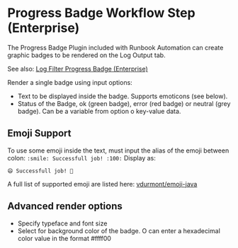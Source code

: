 # Progress Badge Workflow Step (Enterprise)

The Progress Badge Plugin included with Runbook Automation can create graphic badges to be rendered on the Log Output tab.

See also: [Log Filter Progress Badge (Enterprise)](/manual/log-filters/progress-badge.md)

Render a single badge using input options:

- Text to be displayed inside the badge. Supports emoticons (see below).
- Status of the Badge, ok (green badge), error (red badge) or neutral (grey badge). Can be a variable from option o key-value data.

## Emoji Support

To use some emoji inside the text, must input the alias of the emoji between colon:
`:smile: Successfull job! :100:`
Display as:

`😄 Successfull job! 💯`

A full list of supported emoji are listed here:
[vdurmont/emoji-java](https://github.com/vdurmont/emoji-java)

## Advanced render options

- Specify typeface and font size
- Select for background color of the badge. O can enter a hexadecimal color value in the format #ffff00
